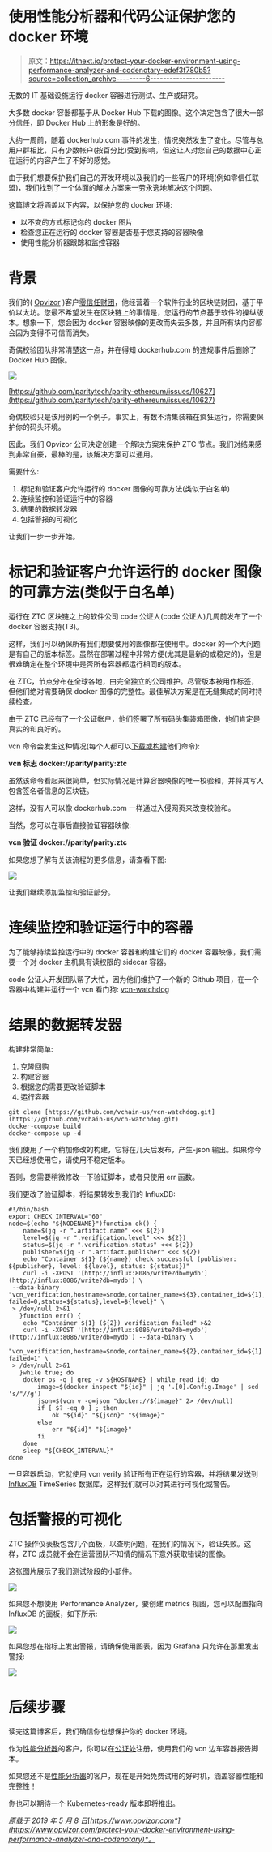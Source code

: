 # 使用性能分析器和代码公证保护您的 docker 环境

> 原文：<https://itnext.io/protect-your-docker-environment-using-performance-analyzer-and-codenotary-edef3f780b5?source=collection_archive---------6----------------------->

无数的 IT 基础设施运行 docker 容器进行测试、生产或研究。

大多数 docker 容器都基于从 Docker Hub 下载的图像。这个决定包含了很大一部分信任，即 Docker Hub 上的形象是好的。

大约一周前，随着 dockerhub.com 事件的发生，情况突然发生了变化。尽管与总用户群相比，只有少数帐户(按百分比)受到影响，但这让人对您自己的数据中心正在运行的内容产生了不好的感觉。

由于我们想要保护我们自己的开发环境以及我们的一些客户的环境(例如零信任联盟)，我们找到了一个体面的解决方案来一劳永逸地解决这个问题。

这篇博文将涵盖以下内容，以保护您的 docker 环境:

*   以不变的方式标记你的 docker 图片
*   检查您正在运行的 docker 容器是否基于您支持的容器映像
*   使用性能分析器跟踪和监控容器

# 背景

我们的( [Opvizor](https://www.opvizor.com) )客户[零信任财团](https://www.zerotrustconsortium.org)，他经营着一个软件行业的区块链财团，基于平价以太坊。您最不希望发生在区块链上的事情是，您运行的节点基于软件的操纵版本。想象一下，您会因为 docker 容器映像的更改而失去多数，并且所有块内容都会因为变得不可信而消失。

奇偶校验团队非常清楚这一点，并在得知 dockerhub.com 的违规事件后删除了 Docker Hub 图像。

![](img/b22f0978cb4fd2452233e0baa160f160.png)

[https://github.com/paritytech/parity-ethereum/issues/10627](https://github.com/paritytech/parity-ethereum/issues/10627)

奇偶校验只是该用例的一个例子。事实上，有数不清集装箱在疯狂运行，你需要保护你的码头环境。

因此，我们 Opvizor 公司决定创建一个解决方案来保护 ZTC 节点。我们对结果感到非常自豪，最棒的是，该解决方案可以通用。

需要什么:

1.  标记和验证客户允许运行的 docker 图像的可靠方法(类似于白名单)
2.  连续监控和验证运行中的容器
3.  结果的数据转发器
4.  包括警报的可视化

让我们一步一步开始。

# 标记和验证客户允许运行的 docker 图像的可靠方法(类似于白名单)

运行在 ZTC 区块链之上的软件公司 code 公证人(code 公证人)几周前发布了一个 docker 容器支持(T3)。

这样，我们可以确保所有我们想要使用的图像都在使用中。docker 的一个大问题是有自己的版本标签。虽然在部署过程中非常方便(尤其是最新的或稳定的)，但是很难确定在整个环境中是否所有容器都运行相同的版本。

在 ZTC，节点分布在全球各地，由完全独立的公司维护。尽管版本被用作标签，但他们绝对需要确保 docker 图像的完整性。最佳解决方案是在无缝集成的同时持续检查。

由于 ZTC 已经有了一个公证帐户，他们签署了所有码头集装箱图像，他们肯定是真实的和良好的。

vcn 命令会发生这种情况(每个人都可以[下载或构建](https://github.com/vchain-us/vcn)他们命令):

**vcn 标志 docker://parity/parity:ztc**

虽然该命令看起来很简单，但实际情况是计算容器映像的唯一校验和，并将其写入包含签名者信息的区块链。

这样，没有人可以像 dockerhub.com 一样通过入侵网页来改变校验和。

当然，您可以在事后直接验证容器映像:

**vcn 验证 docker://parity/parity:ztc**

如果您想了解有关该流程的更多信息，请查看下图:

![](img/2095d8d70a165d43d6e44570061f127f.png)

让我们继续添加监控和验证部分。

# 连续监控和验证运行中的容器

为了能够持续监控运行中的 docker 容器和构建它们的 docker 容器映像，我们需要一个对 docker 主机具有读权限的 sidecar 容器。

code 公证人开发团队帮了大忙，因为他们维护了一个新的 Github 项目，在一个容器中构建并运行一个 vcn 看门狗: [vcn-watchdog](https://github.com/vchain-us/vcn-watchdog)

# 结果的数据转发器

构建非常简单:

1.  克隆回购
2.  构建容器
3.  根据您的需要更改验证脚本
4.  运行容器

```
git clone [https://github.com/vchain-us/vcn-watchdog.git](https://github.com/vchain-us/vcn-watchdog.git) 
docker-compose build 
docker-compose up -d
```

我们使用了一个稍加修改的构建，它将在几天后发布，产生-json 输出。如果你今天已经想使用它，请使用不稳定版本。

否则，您需要稍微修改一下验证脚本，或者只使用 err 函数。

我们更改了验证脚本，将结果转发到我们的 InfluxDB:

```
#!/bin/bash
export CHECK_INTERVAL="60"
node=$(echo "${NODENAME}")function ok() {
    name=$(jq -r ".artifact.name" <<< ${2})
    level=$(jq -r ".verification.level" <<< ${2})
    status=$(jq -r ".verification.status" <<< ${2})
    publisher=$(jq -r ".artifact.publisher" <<< ${2})
    echo "Container ${1} (${name}) check successful (publisher: ${publisher}, level: ${level}, status: ${status})"
    curl -i -XPOST '[http://influx:8086/write?db=mydb'](http://influx:8086/write?db=mydb') \ 
 --data-binary "vcn_verification,hostname=$node,container_name=${3},container_id=${1},status=${status},level=${level} failed=0,status=${status},level=${level}" \
 > /dev/null 2>&1
   }function err() {
    echo "Container ${1} (${2}) verification failed" >&2
    curl -i -XPOST '[http://influx:8086/write?db=mydb'](http://influx:8086/write?db=mydb') --data-binary \
 "vcn_verification,hostname=$node,container_name=${2},container_id=${1} failed=1" \
 > /dev/null 2>&1
   }while true; do
    docker ps -q | grep -v ${HOSTNAME} | while read id; do
        image=$(docker inspect "${id}" | jq '.[0].Config.Image' | sed 's/"//g')
        json=$(vcn v -o=json "docker://${image}" 2> /dev/null)
        if [ $? -eq 0 ] ; then
            ok "${id}" "${json}" "${image}"
        else
            err "${id}" "${image}"
        fi
    done
    sleep "${CHECK_INTERVAL}"
done
```

一旦容器启动，它就使用 vcn verify 验证所有正在运行的容器，并将结果发送到 [InfluxDB](https://influxdata.com) TimeSeries 数据库，这样我们就可以对其进行可视化或警告。

# 包括警报的可视化

ZTC 操作仪表板包含几个面板，以查明问题，在我们的情况下，验证失败。这样，ZTC 成员就不会在运营团队不知情的情况下意外获取错误的图像。

这张图片展示了我们测试阶段的小部件。

![](img/4793ad669d7924c29186effa3c986399.png)

如果您不想使用 Performance Analyzer，要创建 metrics 视图，您可以配置指向 InfluxDB 的面板，如下所示:

![](img/e35df4f9ab263b8fb4f055a91da8e9b5.png)

如果您想在指标上发出警报，请确保使用图表，因为 Grafana 只允许在那里发出警报:

![](img/9413c4ba340038ca11235eb2e9c4e7dd.png)

# 后续步骤

读完这篇博客后，我们确信你也想保护你的 docker 环境。

作为[性能分析器](https://www.opvizor.com)的客户，你可以在[公证处](https://www.codenotary.io)注册，使用我们的 vcn 边车容器报告脚本。

如果您还不是[性能分析器](https://www.opvizor.com)的客户，现在是开始免费试用的好时机，涵盖容器性能和完整性！

你也可以期待一个 Kubernetes-ready 版本即将推出。

*原载于 2019 年 5 月 8 日*[*https://www.opvizor.com*](https://www.opvizor.com/protect-your-docker-environment-using-performance-analyzer-and-codenotary)*。*